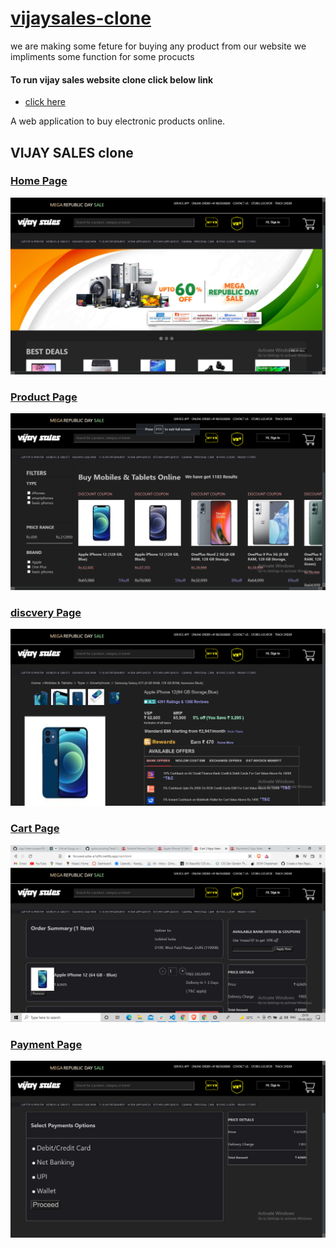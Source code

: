 <a href="https://focused-pike-a1a3fc.netlify.app/"><h1>vijaysales-clone</h1></a>


<p> we are making some feture for buying any product from our website we impliments some function for some procucts </p>

<h4> To run vijay sales website clone click below link</h4>
<ul> <li><a href="https://focused-pike-a1a3fc.netlify.app/ "> click here </a></li> </ul>

<div> <p> A web application to buy electronic products online.</p></div>
<div>
<h2> VIJAY SALES clone </h2>

<div><a href="https://focused-pike-a1a3fc.netlify.app/" > <h3> Home Page </h3> 
  
  <img src="https://github.com/RAHULANN/vijay-Sales-project/blob/main/readmi%20img/Screenshot%20(857).png"/>
  </a></div>

<a href="https://focused-pike-a1a3fc.netlify.app/category.html" ><div> <h3>Product Page </h3> 
  
  <img src="https://github.com/RAHULANN/vijay-Sales-project/blob/main/readmi%20img/Screenshot%20(859).png"/>
  </div></a>

<a href=" https://focused-pike-a1a3fc.netlify.app/uniqueproduct"><div> <h3> discvery Page </h3> 
  
  <img src="https://github.com/RAHULANN/vijay-Sales-project/blob/main/readmi%20img/Screenshot%20(858).png"/>
  </div></a>
  
  <a href="https://focused-pike-a1a3fc.netlify.app/cart.html" ><div> <h3> Cart Page </h3> 
  
  <img src="https://github.com/RAHULANN/vijay-Sales-project/blob/main/readmi%20img/Screenshot%20(863).png"/>
  </div></a>
  
   <a href="https://focused-pike-a1a3fc.netlify.app/payments.html"><div> <h3> Payment Page </h3> 
  
  <img src="https://github.com/RAHULANN/vijay-Sales-project/blob/main/readmi%20img/Screenshot%20(862).png"/>
  </div></a>
</div>
